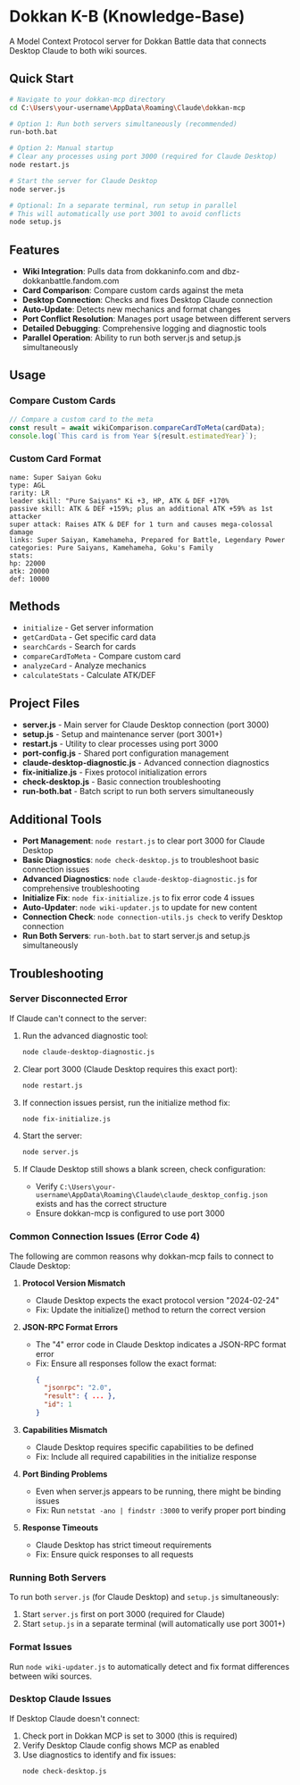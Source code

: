 # Dokkan K-B (Knowledge-Base)

A Model Context Protocol server for Dokkan Battle data that connects Desktop Claude to both wiki sources.

## Quick Start

```bash
# Navigate to your dokkan-mcp directory
cd C:\Users\your-username\AppData\Roaming\Claude\dokkan-mcp

# Option 1: Run both servers simultaneously (recommended)
run-both.bat

# Option 2: Manual startup
# Clear any processes using port 3000 (required for Claude Desktop)
node restart.js

# Start the server for Claude Desktop
node server.js

# Optional: In a separate terminal, run setup in parallel
# This will automatically use port 3001 to avoid conflicts
node setup.js
```

## Features

- **Wiki Integration**: Pulls data from dokkaninfo.com and dbz-dokkanbattle.fandom.com
- **Card Comparison**: Compare custom cards against the meta
- **Desktop Connection**: Checks and fixes Desktop Claude connection
- **Auto-Update**: Detects new mechanics and format changes
- **Port Conflict Resolution**: Manages port usage between different servers
- **Detailed Debugging**: Comprehensive logging and diagnostic tools
- **Parallel Operation**: Ability to run both server.js and setup.js simultaneously

## Usage

### Compare Custom Cards

```javascript
// Compare a custom card to the meta
const result = await wikiComparison.compareCardToMeta(cardData);
console.log(`This card is from Year ${result.estimatedYear}`);
```

### Custom Card Format

```
name: Super Saiyan Goku
type: AGL
rarity: LR
leader skill: "Pure Saiyans" Ki +3, HP, ATK & DEF +170%
passive skill: ATK & DEF +159%; plus an additional ATK +59% as 1st attacker
super attack: Raises ATK & DEF for 1 turn and causes mega-colossal damage
links: Super Saiyan, Kamehameha, Prepared for Battle, Legendary Power
categories: Pure Saiyans, Kamehameha, Goku's Family
stats:
hp: 22000
atk: 20000
def: 10000
```

## Methods

- `initialize` - Get server information
- `getCardData` - Get specific card data
- `searchCards` - Search for cards
- `compareCardToMeta` - Compare custom card
- `analyzeCard` - Analyze mechanics
- `calculateStats` - Calculate ATK/DEF

## Project Files

- **server.js** - Main server for Claude Desktop connection (port 3000)
- **setup.js** - Setup and maintenance server (port 3001+)
- **restart.js** - Utility to clear processes using port 3000
- **port-config.js** - Shared port configuration management
- **claude-desktop-diagnostic.js** - Advanced connection diagnostics
- **fix-initialize.js** - Fixes protocol initialization errors
- **check-desktop.js** - Basic connection troubleshooting
- **run-both.bat** - Batch script to run both servers simultaneously

## Additional Tools

- **Port Management**: `node restart.js` to clear port 3000 for Claude Desktop
- **Basic Diagnostics**: `node check-desktop.js` to troubleshoot basic connection issues
- **Advanced Diagnostics**: `node claude-desktop-diagnostic.js` for comprehensive troubleshooting
- **Initialize Fix**: `node fix-initialize.js` to fix error code 4 issues
- **Auto-Updater**: `node wiki-updater.js` to update for new content
- **Connection Check**: `node connection-utils.js check` to verify Desktop connection
- **Run Both Servers**: `run-both.bat` to start server.js and setup.js simultaneously

## Troubleshooting

### Server Disconnected Error

If Claude can't connect to the server:

1. Run the advanced diagnostic tool:
   ```bash
   node claude-desktop-diagnostic.js
   ```

2. Clear port 3000 (Claude Desktop requires this exact port):
   ```bash
   node restart.js
   ```

3. If connection issues persist, run the initialize method fix:
   ```bash
   node fix-initialize.js
   ```

4. Start the server:
   ```bash
   node server.js
   ```

5. If Claude Desktop still shows a blank screen, check configuration:
   - Verify `C:\Users\your-username\AppData\Roaming\Claude\claude_desktop_config.json` exists and has the correct structure
   - Ensure dokkan-mcp is configured to use port 3000

### Common Connection Issues (Error Code 4)

The following are common reasons why dokkan-mcp fails to connect to Claude Desktop:

1. **Protocol Version Mismatch**
   - Claude Desktop expects the exact protocol version "2024-02-24"
   - Fix: Update the initialize() method to return the correct version

2. **JSON-RPC Format Errors**
   - The "4" error code in Claude Desktop indicates a JSON-RPC format error
   - Fix: Ensure all responses follow the exact format: 
     ```json
     {
       "jsonrpc": "2.0",
       "result": { ... },
       "id": 1
     }
     ```

3. **Capabilities Mismatch**
   - Claude Desktop requires specific capabilities to be defined
   - Fix: Include all required capabilities in the initialize response

4. **Port Binding Problems**
   - Even when server.js appears to be running, there might be binding issues
   - Fix: Run `netstat -ano | findstr :3000` to verify proper port binding

5. **Response Timeouts**
   - Claude Desktop has strict timeout requirements
   - Fix: Ensure quick responses to all requests

### Running Both Servers

To run both `server.js` (for Claude Desktop) and `setup.js` simultaneously:
1. Start `server.js` first on port 3000 (required for Claude)
2. Start `setup.js` in a separate terminal (will automatically use port 3001+)

### Format Issues

Run `node wiki-updater.js` to automatically detect and fix format differences between wiki sources.

### Desktop Claude Issues

If Desktop Claude doesn't connect:
1. Check port in Dokkan MCP is set to 3000 (this is required)
2. Verify Desktop Claude config shows MCP as enabled
3. Use diagnostics to identify and fix issues:
   ```bash
   node check-desktop.js
   ```
